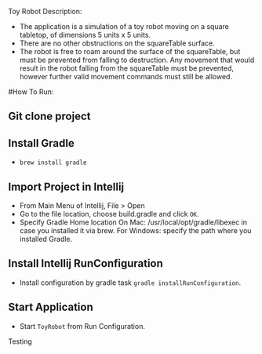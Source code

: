 Toy Robot
Description:
- The application is a simulation of a toy robot moving on a square tabletop,
of dimensions 5 units x 5 units.
- There are no other obstructions on the squareTable surface.
- The robot is free to roam around the surface of the squareTable, but must be
prevented from falling to destruction. Any movement that would result in the
robot falling from the squareTable must be prevented, however further valid
movement commands must still be allowed.

#How To Run:
## Git clone project

## Install Gradle
- `brew install gradle`

## Import Project in Intellij
- From Main Menu of Intellij, File > Open
- Go to the file location, choose build.gradle and click `OK`.
- Specify Gradle Home location
On Mac: /usr/local/opt/gradle/libexec in case you installed it via brew.
For Windows: specify the path where you installed Gradle.

## Install Intellij RunConfiguration
- Install configuration by gradle task `gradle installRunConfiguration`.

## Start Application
- Start `ToyRobot` from Run Configuration.


Testing
